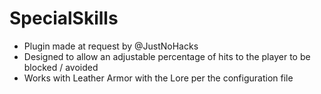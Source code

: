 # SpecialSkills #

- Plugin made at request by @JustNoHacks
- Designed to allow an adjustable percentage of hits to the player to be blocked / avoided
- Works with Leather Armor with the Lore per the configuration file
